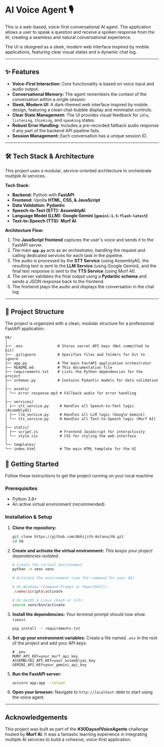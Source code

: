 # AI Voice Agent 🎙️

This is a web-based, voice-first conversational AI agent. The application allows a user to speak a question and receive a spoken response from the AI, creating a seamless and natural conversational experience.

The UI is designed as a sleek, modern web interface inspired by mobile applications, featuring clear visual states and a dynamic chat log.

---

## ✨ Features

-   **Voice-First Interaction:** Core functionality is based on voice input and audio output.
-   **Conversational Memory:** The agent remembers the context of the conversation within a single session.
-   **Sleek, Modern UI:** A dark-themed web interface inspired by mobile design, featuring a clean chat-bubble display and minimalist controls.
-   **Clear State Management:** The UI provides visual feedback for `idle`, `listening`, `thinking`, and `speaking` states.
-   **Robust Error Handling:** Includes a pre-recorded fallback audio response if any part of the backend API pipeline fails.
-   **Session Management:** Each conversation has a unique session ID.

---

## 🛠️ Tech Stack & Architecture

This project uses a modular, service-oriented architecture to orchestrate multiple AI services.

**Tech Stack:**
-   **Backend:** Python with **FastAPI**
-   **Frontend:** Vanilla **HTML, CSS, & JavaScript**
-   **Data Validation:** **Pydantic**
-   **Speech-to-Text (STT):** **AssemblyAI**
-   **Language Model (LLM):** **Google Gemini (`gemini-1.5-flash-latest`)**
-   **Text-to-Speech (TTS):** **Murf AI**

**Architecture Flow:**
1.  The **JavaScript frontend** captures the user's voice and sends it to the FastAPI server.
2.  The main **`app.py`** acts as an orchestrator, handling the request and calling dedicated services for each task in the pipeline.
3.  The audio is processed by the **STT Service** (using AssemblyAI), the resulting text is sent to the **LLM Service** (using Google Gemini), and the final text response is sent to the **TTS Service** (using Murf AI).
4.  The server validates the final output using a **Pydantic schema** and sends a JSON response back to the frontend.
5.  The frontend plays the audio and displays the conversation in the chat log.

---

## 📁 Project Structure

The project is organized with a clean, modular structure for a professional FastAPI application.

```
VA/
│
├── .env                # Stores secret API keys (Not committed to Git)
├── .gitignore          # Specifies files and folders for Git to ignore
├── app.py              # The main FastAPI application orchestrator
├── README.md           # This documentation file
├── requirements.txt    # Lists the Python dependencies for the project
├── schemas.py          # Contains Pydantic models for data validation
│
├── assets/
│ └── error_response.mp3 # Fallback audio for error handling
│
├── services/
│ ├── stt_service.py     # Handles all Speech-to-Text logic (AssemblyAI)
│ ├── llm_service.py     # Handles all LLM logic (Google Gemini)
│ └── tts_service.py     # Handles all Text-to-Speech logic (Murf AI)
│
├── static/
│ ├── script.js          # Frontend JavaScript for interactivity
│ └── style.css          # CSS for styling the web interface
│
└── templates/
└── index.html           # The main HTML template for the UI

```

## 🚀 Getting Started

Follow these instructions to get the project running on your local machine.

### Prerequisites

-   Python 3.8+
-   An active virtual environment (recommended)

### Installation & Setup

1.  **Clone the repository:**
    ```bash
    git clone https://github.com/Abhijith-Kolanu/VA.git
    cd VA
    ```

2.  **Create and activate the virtual environment:**
    *This keeps your project dependencies isolated.*
    
    ```bash
    # Create the virtual environment
    python -m venv venv
    ```
    ```bash
    # Activate the environment (use the command for your OS)

    # On Windows (Command Prompt or PowerShell):
    .\venv\Scripts\activate

    # On macOS & Linux (bash or zsh):
    source venv/bin/activate
    ```

3.  **Install the dependencies:**
    *Your terminal prompt should now show `(venv)`.*
    ```bash
    pip install -r requirements.txt
    ```

4.  **Set up your environment variables:**
    Create a file named `.env` in the root of the project and add your API keys:
    ```env
    # .env
    MURF_API_KEY=your_murf_api_key
    ASSEMBLYAI_API_KEY=your_assemblyai_key
    GEMINI_API_KEY=your_gemini_api_key
    ```

5.  **Run the FastAPI server:**
    ```bash
    uvicorn app:app --reload
    ```

6.  **Open your browser:**
    Navigate to `http://localhost:8000` to start using the voice agent.

---

## Acknowledgements

This project was built as part of the **#30DaysofVoiceAgents** challenge hosted by **Murf AI**. It was a fantastic learning experience in integrating multiple AI services to build a cohesive, voice-first application.